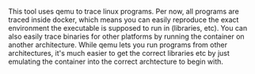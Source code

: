 This tool uses qemu to trace linux programs. Per now, all programs are traced
inside docker, which means you can easily reproduce the exact environment the
executable is supposed to run in (libraries, etc). You can also easily trace
binaries for other platforms by running the container on another architecture.
While qemu lets you run programs from other architectures, it's much easier to
get the correct libraries etc by just emulating the container into the correct
archtecture to begin with.